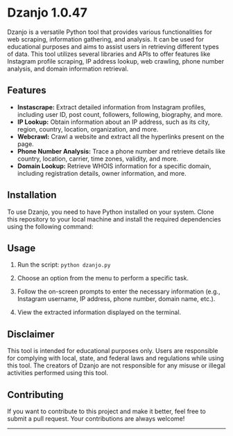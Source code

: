 # Dzanjo 1.0.47

Dzanjo is a versatile Python tool that provides various functionalities for web scraping, information gathering, and analysis. It can be used for educational purposes and aims to assist users in retrieving different types of data. This tool utilizes several libraries and APIs to offer features like Instagram profile scraping, IP address lookup, web crawling, phone number analysis, and domain information retrieval.

## Features

- **Instascrape:** Extract detailed information from Instagram profiles, including user ID, post count, followers, following, biography, and more.
- **IP Lookup:** Obtain information about an IP address, such as its city, region, country, location, organization, and more.
- **Webcrawl:** Crawl a website and extract all the hyperlinks present on the page.
- **Phone Number Analysis:** Trace a phone number and retrieve details like country, location, carrier, time zones, validity, and more.
- **Domain Lookup:** Retrieve WHOIS information for a specific domain, including registration details, owner information, and more.

## Installation

To use Dzanjo, you need to have Python installed on your system. Clone this repository to your local machine and install the required dependencies using the following command:

## Usage

1. Run the script: `python dzanjo.py`

2. Choose an option from the menu to perform a specific task.
   
3. Follow the on-screen prompts to enter the necessary information (e.g., Instagram username, IP address, phone number, domain name, etc.).

4. View the extracted information displayed on the terminal.

## Disclaimer

This tool is intended for educational purposes only. Users are responsible for complying with local, state, and federal laws and regulations while using this tool. The creators of Dzanjo are not responsible for any misuse or illegal activities performed using this tool.

## Contributing

If you want to contribute to this project and make it better, feel free to submit a pull request. Your contributions are always welcome!

---

